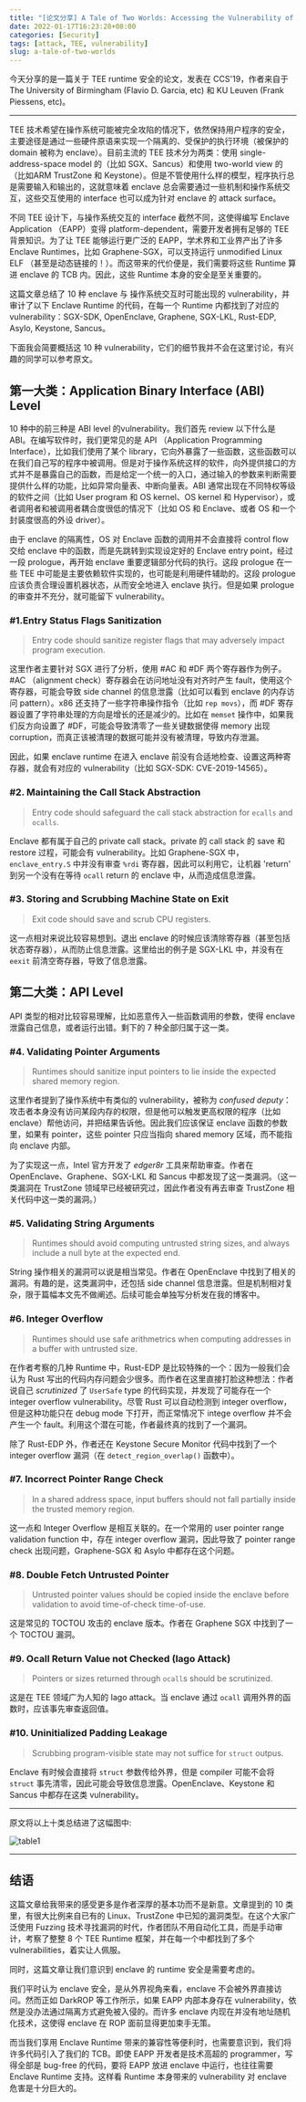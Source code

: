 ```yaml
---
title: "[论文分享] A Tale of Two Worlds: Accessing the Vulnerability of Enclave Shielding Runtimes"
date: 2022-01-17T16:23:28+08:00
categories: [Security]
tags: [attack, TEE, vulnerability]
slug: a-tale-of-two-worlds
---
```


今天分享的是一篇关于 TEE runtime 安全的论文，发表在 CCS'19，作者来自于 The University of Birmingham (Flavio D. Garcia, etc) 和 KU Leuven (Frank Piessens, etc)。

---

TEE 技术希望在操作系统可能被完全攻陷的情况下，依然保持用户程序的安全，主要途径是通过一些硬件原语来实现一个隔离的、受保护的执行环境（被保护的 domain 被称为 enclave）。目前主流的 TEE 技术分为两类：使用 single-address-space model 的（比如 SGX、Sancus）和使用 two-world view 的（比如ARM TrustZone 和 Keystone）。但是不管使用什么样的模型，程序执行总是需要输入和输出的，这就意味着 enclave 总会需要通过一些机制和操作系统交互，这些交互使用的 interface 也可以成为针对 enclave 的 attack surface。

不同 TEE 设计下，与操作系统交互的 interface 截然不同，这使得编写 Enclave Application （EAPP）变得 platform-dependent，需要开发者拥有足够的 TEE 背景知识。为了让 TEE 能够运行更广泛的 EAPP，学术界和工业界产出了许多 Enclave Runtimes，比如 Graphene-SGX，可以支持运行 unmodified Linux ELF （甚至是动态链接的！）。而这带来的代价便是，我们需要将这些 Runtime 算进 enclave 的 TCB 内。因此，这些 Runtime 本身的安全是至关重要的。

这篇文章总结了 10 种 enclave 与 操作系统交互时可能出现的 vulnerability，并审计了以下 Enclave Runtime 的代码，在每一个 Runtime 内都找到了对应的 vulnerability：SGX-SDK, OpenEnclave, Graphene, SGX-LKL, Rust-EDP, Asylo, Keystone, Sancus。

下面我会简要概括这 10 种 vulnerability，它们的细节我并不会在这里讨论，有兴趣的同学可以参考原文。

## 第一大类：Application Binary Interface (ABI) Level

10 种中的前三种是 ABI level 的vulnerability。我们首先 review 以下什么是 ABI。在编写软件时，我们更常见的是 API （Application Programming Interface），比如我们使用了某个 library，它向外暴露了一些函数，这些函数可以在我们自己写的程序中被调用。但是对于操作系统这样的软件，向外提供接口的方式并不是暴露自己的函数，而是给定一个统一的入口，通过输入的参数来判断需要提供什么样的功能，比如异常向量表、中断向量表。ABI 通常出现在不同特权等级的软件之间（比如 User program 和 OS kernel、OS kernel 和 Hypervisor），或者调用者和被调用者耦合度很低的情况下（比如 OS 和 Enclave、或者 OS 和一个封装度很高的外设 driver）。



由于 enclave 的隔离性，OS 对 Enclave 函数的调用并不会直接将 control flow 交给 enclave 中的函数，而是先跳转到实现设定好的 Enclave entry point，经过一段 prologue，再开始 enclave 重要逻辑部分代码的执行。这段 prologue 在一些 TEE 中可能是主要依赖软件实现的，也可能是利用硬件辅助的。这段 prologue 应该负责合理设置机器状态，从而安全地进入 enclave 执行。但是如果 prologue 的审查并不充分，就可能留下 vulnerability。



### #1.Entry Status Flags Sanitization

> Entry code should sanitize register flags that may adversely impact program execution.

这里作者主要针对 SGX 进行了分析，使用 #AC 和 #DF 两个寄存器作为例子。#AC （alignment check）寄存器会在访问地址没有对齐时产生 fault，使用这个寄存器，可能会导致 side channel 的信息泄露（比如可以看到 enclave 的内存访问 pattern）。x86 还支持了一些字符串操作指令（比如 `rep movs`），而 #DF 寄存器设置了字符串处理的方向是增长的还是减少的。比如在 `memset` 操作中，如果我们反方向设置了 #DF，可能会导致清零了一些关键数据使得 memory 出现 corruption，而真正该被清理的数据可能并没有被清理，导致内存泄漏。



因此，如果 enclave runtime 在进入 enclave 前没有合适地检查、设置这两种寄存器，就会有对应的 vulnerability（比如 SGX-SDK: CVE-2019-14565）。



### #2. Maintaining the Call Stack Abstraction

> Entry code should safeguard the call stack abstraction for `ecalls` and `ocalls`.

Enclave 都有属于自己的 private call stack。private 的 call stack 的 save 和 restore 过程，可能会有 vulnerability。比如 Graphene-SGX 中，`enclave_entry.S` 中并没有审查 `%rdi` 寄存器，因此可以利用它，让机器 'return' 到另一个没有在等待 `ocall` return 的 enclave 中，从而造成信息泄露。



### #3. Storing and Scrubbing Machine State on Exit

> Exit code should save and scrub CPU registers.

这一点相对来说比较容易想到。退出 enclave 的时候应该清除寄存器（甚至包括状态寄存器），从而防止信息泄露。这里给出的例子是 SGX-LKL 中，并没有在 `eexit` 前清空寄存器，导致了信息泄露。



## 第二大类：API Level

API 类型的相对比较容易理解，比如恶意传入一些函数调用的参数，使得 enclave 泄露自己信息，或者运行出错。剩下的 7 种全部归属于这一类。



### #4. Validating Pointer Arguments

> Runtimes should sanitize input pointers to lie inside the expected shared memory region.

这里作者提到了操作系统中有类似的 vulnerability，被称为 *confused deputy*：攻击者本身没有访问某段内存的权限，但是他可以触发更高权限的程序（比如 enclave）帮他访问，并把结果告诉他。因此我们应该保证 enclave 函数的参数里，如果有 pointer，这些 pointer 只应当指向 shared memory 区域，而不能指向 enclave 内部。

为了实现这一点，Intel 官方开发了 *edger8r* 工具来帮助审查。作者在 OpenEnclave、Graphene、SGX-LKL 和 Sancus 中都发现了这一类漏洞。（这一类漏洞在 TrustZone 领域早已经被研究过，因此作者没有再去审查 TrustZone 相关代码中这一类的漏洞。）

### #5. Validating String Arguments

> Runtimes should avoid computing untrusted string sizes, and always include a null byte at the expected end.

String 操作相关的漏洞可以说是相当常见。作者在 OpenEnclave 中找到了相关的漏洞。有趣的是，这类漏洞中，还包括 side channel 信息泄露。但是机制相对复杂，限于篇幅本文先不做阐述。后续可能会单独写分析发在我的博客中。



### #6. Integer Overflow

> Runtimes should use safe arithmetrics when computing addresses in a buffer with untrusted size.

在作者考察的几种 Runtime 中，Rust-EDP 是比较特殊的一个：因为一般我们会认为 Rust 写出的代码内存问题会少很多。而作者在这里直接打脸这种想法：作者说自己 *scrutinized* 了 `UserSafe` type 的代码实现，并发现了可能存在一个 integer overflow vulnerability。尽管 Rust 可以自动检测到 integer overflow，但是这种功能只在 debug mode 下打开，而正常情况下 intege overflow 并不会产生一个 fault。利用这个潜在可能，作者最终真的找到了一个漏洞。

除了 Rust-EDP 外，作者还在 Keystone Secure Monitor 代码中找到了一个 integer overflow 漏洞（在 `detect_region_overlap()` 函数中）。



### #7. Incorrect Pointer Range Check

> In a shared address space, input buffers should not fall partially inside the trusted memory region.

这一点和 Integer Overflow 是相互关联的。在一个常用的 user pointer range validation function 中，存在 integer overflow 漏洞，因此导致了 pointer range check 出现问题，Graphene-SGX 和 Asylo 中都存在这个问题。



### #8. Double Fetch Untrusted Pointer

> Untrusted pointer values should be copied inside the enclave before validation to avoid time-of-check time-of-use.

这是常见的 TOCTOU 攻击的 enclave 版本。作者在 Graphene SGX 中找到了一个 TOCTOU 漏洞。



### #9. Ocall Return Value not Checked (Iago Attack)

> Pointers or sizes returned through `ocall`s should be scrutinized.

这是在 TEE 领域广为人知的 Iago attack。当 enclave 通过 `ocall` 调用外界的函数时，应该事先审查返回值。



### #10. Uninitialized Padding Leakage

> Scrubbing program-visible state may not suffice for `struct` outpus.

Enclave 有时候会直接将 `struct` 参数传给外界，但是 compiler 可能不会将 `struct` 事先清零，因此可能会导致信息泄露。OpenEnclave、Keystone 和 Sancus 中都存在这类 vulnerability。

---

原文将以上十类总结进了这幅图中:

![table1](table1.png)

---

## 结语

这篇文章给我带来的感受更多是作者深厚的基本功而不是新意。文章提到的 10 类里，有很大比例来自已有的 Linux、TrustZone 中已知的漏洞类型。在这个大家广泛使用 Fuzzing 技术寻找漏洞的时代，作者团队不用自动化工具，而是手动审计，考察了整整 8 个 TEE Runtime 框架，并在每一个中都找到了多个 vulnerabilities，着实让人佩服。



同时，这篇文章让我们意识到 enclave 的 runtime 安全是需要考虑的。



我们平时认为 enclave 安全，是从外界视角来看，enclave 不会被外界直接访问。然而正如 DarkROP 等工作所示，如果 EAPP 内部本身存在 vulnerability，依然是没办法通过隔离方式避免被入侵的。而许多 enclave 内现在并没有地址随机化技术，这使得 enclave 在 ROP 面前显得更加束手无策。



而当我们享用 Enclave Runtime 带来的兼容性等便利时，也需要意识到，我们将许多代码引入了我们的 TCB。即使 EAPP 开发者是技术高超的 programmer，写得全部是 bug-free 的代码，要将 EAPP 放进 enclave 中运行，也往往需要 Enclave Runtime 支持。这样看 Runtime 本身带来的 vulnerability 对 enclave 危害是十分巨大的。